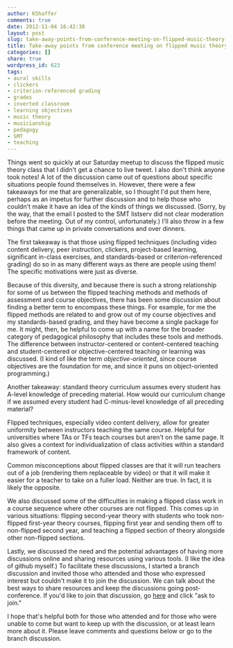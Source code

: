 ```yaml
---
author: KShaffer
comments: true
date: 2012-11-04 16:42:38
layout: post
slug: take-away-points-from-conference-meeting-on-flipped-music-theory-pedagogy
title: Take-away points from conference meeting on flipped music theory pedagogy
categories: []
share: true
wordpress_id: 623
tags:
- aural skills
- clickers
- criterion-referenced grading
- grades
- inverted classroom
- learning objectives
- music theory
- musicianship
- pedagogy
- SMT
- teaching
---
```


Things went so quickly at our Saturday meetup to discuss the flipped music theory class that I didn't get a chance to live tweet. I also don't think anyone took notes! A lot of the discussion came out of questions about specific situations people found themselves in. However, there were a few takeaways for me that are generalizable, so I thought I'd put them here, perhaps as an impetus for further discussion and to help those who couldn't make it have an idea of the kinds of things we discussed. (Sorry, by the way, that the email I posted to the SMT listserv did not clear moderation before the meeting. Out of my control, unfortunately.) I'll also throw in a few things that came up in private conversations and over dinners.

The first takeaway is that those using flipped techniques (including video content delivery, peer instruction, clickers, project-based learning, significant in-class exercises, and standards-based or criterion-referenced grading) do so in as many different ways as there are people using them! The specific motivations were just as diverse.

Because of this diversity, and because there is such a strong relationship for some of us between the flipped teaching methods and methods of assessment and course objectives, there has been some discussion about finding a better term to encompass these things. For example, for me the flipped methods are related to and grow out of my course objectives and my standards-based grading, and they have become a single package for me. It might, then, be helpful to come up with a name for the broader category of pedagogical philosophy that includes these tools and methods. The difference between instructor-centered or content-centered teaching and student-centered or objective-centered teaching or learning was discussed. (I kind of like the term _objective-oriented_, since course objectives are the foundation for me, and since it puns on object-oriented programming.)

Another takeaway: standard theory curriculum assumes every student has A-level knowledge of preceding material. How would our curriculum change if we assumed every student had C-minus-level knowledge of all preceding material?

Flipped techniques, especially video content delivery, allow for greater uniformity between instructors teaching the same course. Helpful for universities where TAs or TFs teach courses but aren't on the same page. It also gives a context for individualization of class activities within a standard framework of content.

Common misconceptions about flipped classes are that it will run teachers out of a job (rendering them replaceable by video) or that it will make it easier for a teacher to take on a fuller load. Neither are true. In fact, it is likely the opposite.

We also discussed some of the difficulties in making a flipped class work in a course sequence where other courses are not flipped. This comes up in various situations: flipping second-year theory with students who took non-flipped first-year theory courses, flipping first year and sending them off to non-flipped second year, and teaching a flipped section of theory alongside other non-flipped sections.

Lastly, we discussed the need and the potential advantages of having more discussions online and sharing resources using various tools. (I like the idea of github myself.) To facilitate these discussions, I started a branch discussion and invited those who attended and those who expressed interest but couldn't make it to join the discussion. We can talk about the best ways to share resources and keep the discussions going post-conference. If you'd like to join that discussion, go [here](http://branch.com/b/flipped-and-objective-oriented-pedagogy-in-music-theory) and click "ask to join."

I hope that's helpful both for those who attended and for those who were unable to come but want to keep up with the discussion, or at least learn more about it. Please leave comments and questions below or go to the branch discussion.
